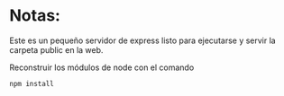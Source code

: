 # Notas:

Este es un pequeño servidor de express listo para ejecutarse y servir la carpeta public en la web.

Reconstruir los módulos de node con el comando

```
npm install
```

